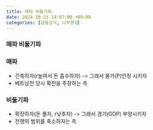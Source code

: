 ```yaml
---
title: 매파 비둘기파
date: 2024-10-23 14:07:00 +09:00
categories: [금융상식, 너무경3]
---
```


### 매파 비둘기파



### 매파

* 긴축하자(r높여서 돈 흡수하자) -> 그래서 물가(P)안정 시키자
* 베트남전 당시 확전을 주장하는 측



### 비둘기파

* 확장하자(돈 풀자, r낮추자) -> 그래서 경기(GDP) 부양시키자
* 전쟁의 범위를 축소하자는 측